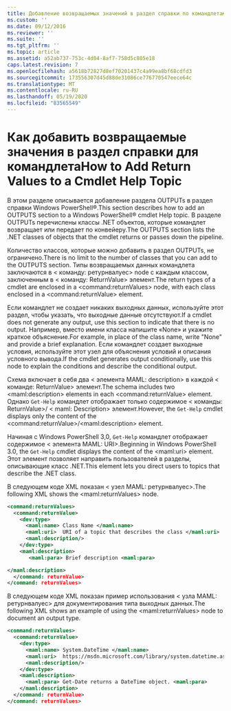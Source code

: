 ```yaml
---
title: Добавление возвращаемых значений в раздел справки по командлетам | Документация Майкрософт
ms.custom: ''
ms.date: 09/12/2016
ms.reviewer: ''
ms.suite: ''
ms.tgt_pltfrm: ''
ms.topic: article
ms.assetid: a52ab737-753c-4d04-8af7-758d5c805e18
caps.latest.revision: 7
ms.openlocfilehash: a5618b72827d8ef70201437c4a99ea8bf68cdfd3
ms.sourcegitcommit: 173556307d45d88de31086ce776770547eece64c
ms.translationtype: MT
ms.contentlocale: ru-RU
ms.lasthandoff: 05/19/2020
ms.locfileid: "83565549"
---
```

# <a name="how-to-add-return-values-to-a-cmdlet-help-topic"></a><span data-ttu-id="a8f8b-102">Как добавить возвращаемые значения в раздел справки для командлета</span><span class="sxs-lookup"><span data-stu-id="a8f8b-102">How to Add Return Values to a Cmdlet Help Topic</span></span>

<span data-ttu-id="a8f8b-103">В этом разделе описывается добавление раздела OUTPUTs в раздел справки Windows PowerShell®.</span><span class="sxs-lookup"><span data-stu-id="a8f8b-103">This section describes how to add an OUTPUTS section to a Windows PowerShell® cmdlet Help topic.</span></span> <span data-ttu-id="a8f8b-104">В разделе OUTPUTs перечислены классы .NET объектов, которые командлет возвращает или передает по конвейеру.</span><span class="sxs-lookup"><span data-stu-id="a8f8b-104">The OUTPUTS section lists the .NET classes of objects that the cmdlet returns or passes down the pipeline.</span></span>

<span data-ttu-id="a8f8b-105">Количество классов, которые можно добавить в раздел OUTPUTs, не ограничено.</span><span class="sxs-lookup"><span data-stu-id="a8f8b-105">There is no limit to the number of classes that you can add to the OUTPUTS section.</span></span> <span data-ttu-id="a8f8b-106">Типы возвращаемых данных командлета заключаются в \< команду: ретурнвалуес> node с каждым классом, заключенным в \< команду: ReturnValue> элемент.</span><span class="sxs-lookup"><span data-stu-id="a8f8b-106">The return types of a cmdlet are enclosed in a \<command:returnValues> node, with each class enclosed in a \<command:returnValue> element.</span></span>

<span data-ttu-id="a8f8b-107">Если командлет не создает никаких выходных данных, используйте этот раздел, чтобы указать, что выходные данные отсутствуют.</span><span class="sxs-lookup"><span data-stu-id="a8f8b-107">If a cmdlet does not generate any output, use this section to indicate that there is no output.</span></span> <span data-ttu-id="a8f8b-108">Например, вместо имени класса напишите «None» и укажите краткое объяснение.</span><span class="sxs-lookup"><span data-stu-id="a8f8b-108">For example, in place of the class name, write "None" and provide a brief explanation.</span></span> <span data-ttu-id="a8f8b-109">Если командлет создает выходные условия, используйте этот узел для объяснения условий и описания условного вывода.</span><span class="sxs-lookup"><span data-stu-id="a8f8b-109">If the cmdlet generates output conditionally, use this node to explain the conditions and describe the conditional output.</span></span>

<span data-ttu-id="a8f8b-110">Схема включает в себя два \< элемента MAML: description> в каждой \< команде: ReturnValue> элемент.</span><span class="sxs-lookup"><span data-stu-id="a8f8b-110">The schema includes two \<maml:description> elements in each \<command:returnValue> element.</span></span> <span data-ttu-id="a8f8b-111">Однако `Get-Help` командлет отображает только содержимое \< команды: ReturnValue>/ \< maml: Description> элемент.</span><span class="sxs-lookup"><span data-stu-id="a8f8b-111">However, the `Get-Help` cmdlet displays only the content of the \<command:returnValue>/\<maml:description> element.</span></span>

<span data-ttu-id="a8f8b-112">Начиная с Windows PowerShell 3,0, `Get-Help` командлет отображает содержимое \< элемента MAML: URI>.</span><span class="sxs-lookup"><span data-stu-id="a8f8b-112">Beginning in Windows PowerShell 3.0, the `Get-Help` cmdlet displays the content of the \<maml:uri> element.</span></span> <span data-ttu-id="a8f8b-113">Этот элемент позволяет направить пользователей в разделы, описывающие класс .NET.</span><span class="sxs-lookup"><span data-stu-id="a8f8b-113">This element lets you direct users to topics that describe the .NET class.</span></span>

<span data-ttu-id="a8f8b-114">В следующем коде XML показан \< узел MAML: ретурнвалуес>.</span><span class="sxs-lookup"><span data-stu-id="a8f8b-114">The following XML shows the \<maml:returnValues> node.</span></span>

```xml
<command:returnValues>
  <command:returnValue>
    <dev:type>
      <maml:name> Class Name </maml:name>
      <maml:uri>  URI of a topic that describes the class </maml:uri>
      <maml:description/>
    </dev:type>
    <maml:description>
       <maml:para> Brief description <maml:para>

</maml:description>
  </command: returnValue>
</command: returnValues>
```

<span data-ttu-id="a8f8b-115">В следующем коде XML показан пример использования \< узла MAML: ретурнвалуес> для документирования типа выходных данных.</span><span class="sxs-lookup"><span data-stu-id="a8f8b-115">The following XML shows an example of using the \<maml:returnValues> node to document an output type.</span></span>

```xml
<command:returnValues>
  <command:returnValue>
    <dev:type>
      <maml:name> System.DateTime </maml:name>
      <maml:uri>  https://msdn.microsoft.com/library/system.datetime.aspx </maml:uri>
      <maml:description/>
    </dev:type>
    <maml:description>
      <maml:para> Get-Date returns a DateTime object. <maml:para>
    </maml:description>
  </command: returnValue>
</command: returnValues>
```
